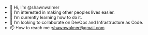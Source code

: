- 👋 Hi, I’m @shawnwalmer
- 👀 I’m interested in making other peoples lives easier.
- 🌱 I’m currently learning how to do it.
- 💞️ I’m looking to collaborate on DevOps and Infrastructure as Code.
- 📫 How to reach me :shawnwalmer@gmail.com

<!---
shawnwalmer/shawnwalmer is a ✨ special ✨ repository because its `README.md` (this file) appears on your GitHub profile.
You can click the Preview link to take a look at your changes.
--->
